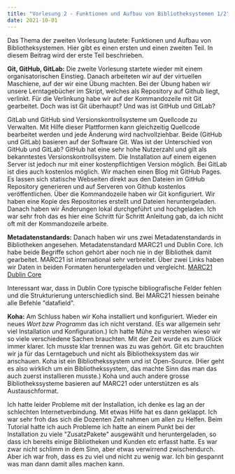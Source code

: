 ```yaml
---
title: "Vorlesung 2 - Funktionen und Aufbau von Bibliotheksystemen 1/2"
date: 2021-10-01
---
```


Das Thema der zweiten Vorlesung lautete: Funktionen und Aufbau von Bibliotheksystemen. Hier gibt es einen ersten und einen zweiten Teil. In diesem Beitrag wird der erste Teil beschrieben. 

**Git, GitHub, GitLab:** Die zweite Vorlesung startete wieder mit einem organisatorischen Einstieg. Danach arbeiteten wir auf der virtuellen Maschiene, auf der wir eine Übung machten. Bei der Übung haben wir unsere Lerntagebücher im Skript, welches als Repository auf Github liegt, verlinkt. Für die Verlinkung habe wir auf der Kommandozeile mit Git gearbeitet. Doch was ist Git überhaupt? Und was ist GitHub und GitLab?

GitLab und GitHub sind Versionskontrollsysteme um Quellcode zu Verwalten. Mit Hilfe dieser Plattformen kann gleichzeitig Quellcode bearbeitet werden und jede Änderung wird nachvollziehbar. Beide (GitHub und GitLab) basieren auf der Software Git. Was ist der Unterschied von GitHub und GitLab? GitHub hat eine sehr hohe Nutzerzahl und gilt als bekanntestes Versionskontrollsystem. Die Installation auf einem eigenen Server ist jedoch nur mit einer kostenpflichtigen Version möglich. Bei GitLab ist dies auch kostenlos möglich. Wir machen einen Blog mit GitHub Pages. Es lassen sich statische Webseiten direkt aus den Dateien im GitHub Repository generieren und auf Serveren von Github kostenlos veröffentlichen. Über die Kommandozeile haben wir Git konfiguriert. Wir haben eine Kopie des Repositories erstellt und Dateien heruntergeladen. Danach haben wir Änderungen lokal durchgeführt und hochgeladen. Ich war sehr froh das es hier eine Schritt für Schritt Anleitung gab, da ich nicht oft mit der Kommandozeile arbeite. 

**Metadatenstandards:** Danach haben wir uns zwei Metadatenstandards in Bibliotheken angesehen. Metadatenstandard MARC21 und Dublin Core. Ich habe beide Begriffe schon gehört aber noch nie in der Bibliothek damit gearbeitet. MARC21 ist international sehr verbreitet.
Über zwei Links haben wir Daten in beiden Formaten heruntergeladen und vergleicht. 
[MARC21](https://swisscovery.slsp.ch/view/sru/41SLSP_NETWORK?version=1.2&operation=searchRetrieve&query=title=einstein&recordSchema=marcxml)
[Dublin Core](https://swisscovery.slsp.ch/view/sru/41SLSP_NETWORK?version=1.2&operation=searchRetrieve&query=title=einstein&recordSchema=dc)

Interessant war, dass in Dublin Core typische bibliografische Felder fehlen und die Strukturierung unterschiedlich sind. Bei MARC21 hiessen beinahe alle Befehle "datafield".

**Koha:** Am Schluss haben wir Koha installiert und konfiguriert. Wieder ein neues *Wort bzw Programm* das ich nicht verstand. (Es war allgemein sehr viel Installation und Konfiguration.) Ich hatte Mühe zu verstehen wieso wir so viele verschiedene Sachen brauchten. Mit der Zeit wurde es zum Glück immer klarer. Ich musste klar trennen was zu was gehört. Git etc brauchten wir ja für das Lerntagebuch und nicht als Bibliotheksystem das wir anschauen. Koha ist ein Bibliothekssystem und ist Open-Source. (Hier geht es also wirklich um ein Bibliothekssystem, das machte Sinn das man das auch zuerst installieren musste.) Koha und auch andere grosse Bibliothekssysteme basieren auf MARC21 oder unterstützen es als Austauschformat.

Ich hatte leider Probleme mit der Installation, ich denke es lag an der schlechten Internetverbindung. Mit etwas Hilfe hat es dann geklappt. Ich war sehr froh das sich die Dozenten Zeit nahmen um allen zu Helfen. Beim Tutorial hatte ich auch Probleme ich hatte an einem Punkt bei der Installation zu viele "ZusatzPakete" ausgewählt und heruntergeladen, so dass ich bereits einige Bibliotheken und Kunden etc erfasst hatte. Es war zwar nicht schlimm in dem Sinn, aber etwas verwirrend zwischendurch. Aber ich war froh, dass es zu viel und nicht zu wenig war. Ich bin gespannt was man dann damit alles machen kann.

